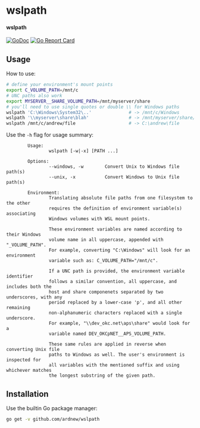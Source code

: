 [docimg]:https://godoc.org/github.com/ardnew/wslpath?status.svg
[docurl]:https://godoc.org/github.com/ardnew/wslpath
[repimg]:https://goreportcard.com/badge/github.com/ardnew/wslpath
[repurl]:https://goreportcard.com/report/github.com/ardnew/wslpath

# wslpath
#### wslpath

[![GoDoc][docimg]][docurl] [![Go Report Card][repimg]][repurl]

## Usage

How to use:

```sh
# define your environment's mount points
export C_VOLUME_PATH=/mnt/c
# UNC paths also work
export MYSERVER__SHARE_VOLUME_PATH=/mnt/myserver/share
# you'll need to use single quotes or double \\ for Windows paths
wslpath 'C:\Windows\System32\..'              # -> /mnt/c/Windows
wslpath '\\myserver\share\blah'               # -> /mnt/myserver/share/blah
wslpath /mnt/c/andrew/file                    # -> C:\andrew\file

```

Use the `-h` flag for usage summary:

```
        Usage:
                wslpath [-w|-x] [PATH ...]

        Options:
                --windows, -w        Convert Unix to Windows file path(s)
                --unix, -x           Convert Windows to Unix file path(s)

        Environment:
                Translating absolute file paths from one filesystem to the other
                requires the definition of environment variable(s) associating
                Windows volumes with WSL mount points.

                These environment variables are named according to their Windows
                volume name in all uppercase, appended with "_VOLUME_PATH".
                For example, converting "C:\Windows" will look for an environment
                variable such as: C_VOLUME_PATH="/mnt/c".

                If a UNC path is provided, the environment variable identifier
                follows a similar convention, all uppercase, and includes both the
                host and share componenets separated by two underscores, with any
                period replaced by a lower-case 'p', and all other remaining
                non-alphanumeric characters replaced with a single underscore.
                For example, "\\dev_okc.net\aps\share" would look for a
                variable named DEV_OKCpNET__APS_VOLUME_PATH.

                These same rules are applied in reverse when converting Unix file
                paths to Windows as well. The user's environment is inspected for
                all variables with the mentioned suffix and using whichever matches
                the longest substring of the given path.
```

## Installation

Use the builtin Go package manager:

```sh
go get -v github.com/ardnew/wslpath
```
